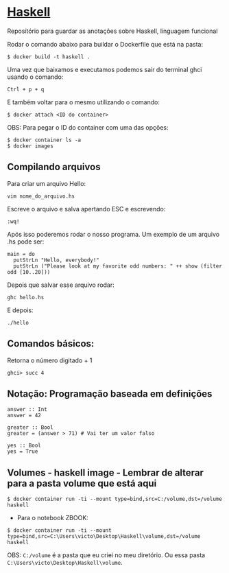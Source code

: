 # [Haskell](http://www.haskell.org/)
Repositório para guardar as anotações sobre Haskell, linguagem funcional

Rodar o comando abaixo para buildar o Dockerfile que está na pasta:
```
$ docker build -t haskell .
```

Uma vez que baixamos e executamos podemos sair do terminal ghci usando o comando:

```
Ctrl + p + q
```

E também voltar para o mesmo utilizando o comando:

```
$ docker attach <ID do container>
```

OBS: Para pegar o ID do container com uma das opções:

```
$ docker container ls -a
$ docker images
```

## Compilando arquivos

Para criar um arquivo Hello:

```
vim nome_do_arquivo.hs
```

Escreve o arquivo e salva apertando ESC e escrevendo:

```
:wq!
```

Após isso poderemos rodar o nosso programa. Um exemplo de um arquivo .hs pode ser:

```
main = do
  putStrLn "Hello, everybody!"
  putStrLn ("Please look at my favorite odd numbers: " ++ show (filter odd [10..20]))
```

Depois que salvar esse arquivo rodar:

```
ghc hello.hs
```

E depois:
```
./hello
```

## Comandos básicos:

Retorna o número digitado + 1
```
ghci> succ 4
```

## Notação: Programação baseada em definições
```
answer :: Int
answer = 42

greater :: Bool
greater = (answer > 71) # Vai ter um valor falso

yes :: Bool
yes = True
```

## Volumes - haskell image - Lembrar de alterar para a pasta volume que está aqui

```
$ docker container run -ti --mount type=bind,src=C:/volume,dst=/volume haskell
```
* Para o notebook ZBOOK:

```
$ docker container run -ti --mount type=bind,src=C:\Users\victo\Desktop\Haskell\volume,dst=/volume haskell
```
OBS: ```C:/volume``` é a pasta que eu criei no meu diretório. Ou essa pasta ```C:\Users\victo\Desktop\Haskell\volume```.